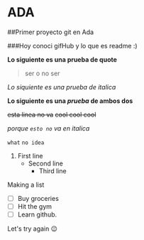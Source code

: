 # ADA

##Primer proyecto git en Ada

###Hoy conoci gifHub y lo que es readme :)


**Lo siguiente es una prueba de quote**
> ser o no ser

*Lo siquiente es una prueba de italica*

**Lo siguiente es una _prueba_ de ambos dos**

~~esta linea no va~~
~~cool cool cool~~

*porque `esto no` va en italica*

```what```
```no idea```

1. First line
   - Second line
     - Third line
     
Making a list
- [ ] Buy groceries
- [ ] Hit the gym
- [ ] Learn github.

Let's try again :wink:
